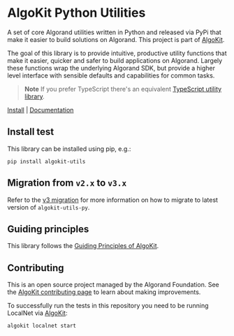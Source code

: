 # AlgoKit Python Utilities

A set of core Algorand utilities written in Python and released via PyPi that make it easier to build solutions on Algorand.
This project is part of [AlgoKit](https://github.com/algorandfoundation/algokit-cli).

The goal of this library is to provide intuitive, productive utility functions that make it easier, quicker and safer to build applications on Algorand.
Largely these functions wrap the underlying Algorand SDK, but provide a higher level interface with sensible defaults and capabilities for common tasks.

> **Note**
> If you prefer TypeScript there's an equivalent [TypeScript utility library](https://github.com/algorandfoundation/algokit-utils-ts).

[Install](https://github.com/algorandfoundation/algokit-utils-py#install) | [Documentation](https://algorandfoundation.github.io/algokit-utils-py/html/index.html)

## Install test

This library can be installed using pip, e.g.:

```
pip install algokit-utils
```

## Migration from `v2.x` to `v3.x`

Refer to the [v3 migration](./docs/source/v3-migration-guide.md) for more information on how to migrate to latest version of `algokit-utils-py`.

## Guiding principles

This library follows the [Guiding Principles of AlgoKit](https://github.com/algorandfoundation/algokit-cli/blob/main/docs/algokit.md#guiding-principles).

## Contributing

This is an open source project managed by the Algorand Foundation.
See the [AlgoKit contributing page](https://github.com/algorandfoundation/algokit-cli/blob/main/CONTRIBUTING.MD) to learn about making improvements.

To successfully run the tests in this repository you need to be running LocalNet via [AlgoKit](https://github.com/algorandfoundation/algokit-cli):

```
algokit localnet start
```
